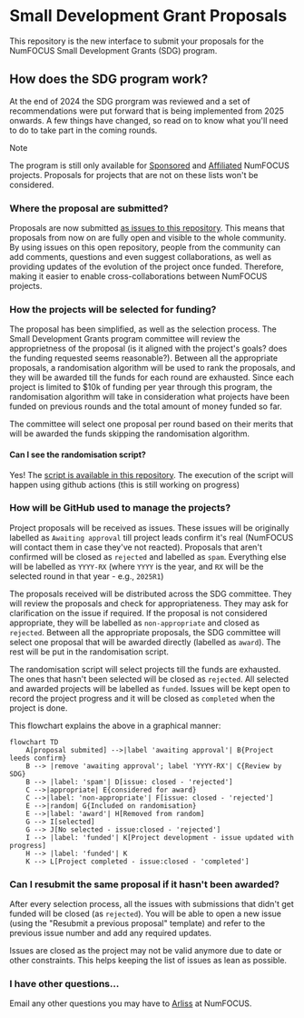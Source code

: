 # Small Development Grant Proposals

This repository is the new interface to submit your proposals for the NumFOCUS Small Development Grants (SDG) program.

## How does the SDG program work?

At the end of 2024 the SDG prorgram was reviewed and a set of recommendations were put forward that is being implemented from 2025 onwards.
A few things have changed, so read on to know what you'll need to do to take part in the coming rounds.

> [!note]
> The program is still only available for [Sponsored](https://numfocus.org/sponsored-projects) and [Affiliated](https://numfocus.org/sponsored-projects/affiliated-projects) NumFOCUS projects.
> Proposals for projects that are not on these lists won't be considered.

### Where the proposal are submitted?

Proposals are now submitted [as issues to this repository](https://github.com/numfocus/small-development-grant-proposals/issues/new/choose). This means that proposals from now on are fully open and visible to the whole community. 
By using issues on this open repository, people from the community can add comments, questions and even suggest collaborations, as well as providing updates of the evolution of the project once funded. Therefore, making it easier to enable cross-collaborations between NumFOCUS projects.

### How the projects will be selected for funding?

The proposal has been simplified, as well as the selection process. The Small Development Grants program committee will review the approprietness of the proposal (is it aligned with the project's goals? does the funding requested seems reasonable?). Between all the appropriate proposals, a randomisation algorithm will be used to rank the proposals, and they will be awarded till the funds for each round are exhausted. Since each project is limited to $10k of funding per year through this program, the randomisation algorithm will take in consideration what projects have been funded on previous rounds and the total amount of money funded so far.

The committee will select one proposal per round based on their merits that will be awarded the funds skipping the randomisation algorithm.

#### Can I see the randomisation script?

Yes! The [script is available in this repository](./scripts/project_selection.py). The execution of the script will happen using github actions (this is still working on progress)

### How will be GitHub used to manage the projects?

Project proposals will be received as issues. These issues will be originally labelled as `Awaiting approval` till project leads confirm it's real (NumFOCUS will contact them in case they've not reacted). Proposals that aren't confirmed will be closed as `rejected` and labelled as `spam`. Everything else will be labelled as `YYYY-RX` (where `YYYY` is the year, and `RX` will be the selected round in that year - e.g., `2025R1`)

The proposals received will be distributed across the SDG committee. They will review the proposals and check for appropriateness. They may ask for clarification on the issue if required. If the proposal is not considered appropriate, they will be labelled as `non-appropriate` and closed as `rejected`. Between all the appropriate proposals, the SDG committee will select one proposal that will be awarded directly (labelled as `award`). The rest will be put in the randomisation script.

The randomisation script will select projects till the funds are exhausted. The ones that hasn't been selected will be closed as `rejected`. All selected and awarded projects will be labelled as `funded`. Issues will be kept open to record the project progress and it will be closed as `completed` when the project is done.

This flowchart explains the above in a graphical manner:

```mermaid
flowchart TD
    A[proposal submited] -->|label 'awaiting approval'| B{Project leeds confirm}
    B --> |remove 'awaiting approval'; label 'YYYY-RX'| C{Review by SDG}
    B --> |label: 'spam'| D[issue: closed - 'rejected']
    C -->|appropriate| E{considered for award}
    C -->|label: 'non-appropriate'| F[issue: closed - 'rejected']
    E -->|random| G{Included on randomisation}
    E -->|label: 'award'| H[Removed from random]
    G --> I[selected]
    G --> J[No selected - issue:closed - 'rejected']
    I --> |label: 'funded'| K[Project development - issue updated with progress]
    H --> |label: 'funded'| K
    K --> L[Project completed - issue:closed - 'completed']
```

### Can I resubmit the same proposal if it hasn't been awarded?

After every selection process, all the issues with submissions that didn't get funded will be closed (as `rejected`).  You will be able to open a new issue (using the "Resubmit a previous proposal" template) and refer to the previous issue number and add any required updates.

Issues are closed as the project may not be valid anymore due to date or other constraints. This helps keeping the list of issues as lean as possible.


### I have other questions...

Email any other questions you may have to [Arliss](https://mailto:arliss@numfocus.org) at NumFOCUS.

